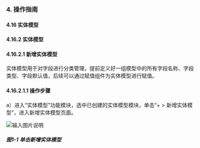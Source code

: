 ### 4. 操作指南

#### 4.16 实体模型

#### 4.16.2 实体模型

#### 4.16.2.1 新增实体模型

实体模型用于对字段进行分类管理，提前定义好一组模型中的所有字段名称、字段类型、字段默认值，后续可以通过赋值组件为实体模型进行赋值。

#### 4.16.2.1.1 操作步骤

a）进入“实体模型”功能模块，选中已创建的实体模型模块，单击“+ > 新增实体模型”，进入新增实体模型页面。

![输入图片说明](../../../../../images/SoFlu%EF%BC%88%E5%90%8E%E7%AB%AF%EF%BC%89%E5%BC%80%E5%8F%91%E5%B9%B3%E5%8F%B0/1.%20%E6%9C%80%E6%96%B0%E7%89%88%E6%9C%AC%20-%20%E6%9B%B4%E6%96%B0%E6%97%A5%E6%9C%9F%20-%202022.10.08/4.%20%E6%93%8D%E4%BD%9C%E6%8C%87%E5%8D%97/16.%20%E5%AE%9E%E4%BD%93%E6%A8%A1%E5%9E%8B/2.%20%E5%AE%9E%E4%BD%93%E6%A8%A1%E5%9E%8B/image.png)

##### 图1-1 单击新增实体模型

